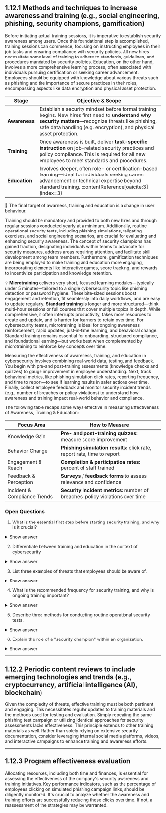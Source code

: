 ## 1.12.1 Methods and techniques to increase awareness and training (e.g., social engineering, phishing, security champions, gamification) ##

Before initiating actual training sessions, it is imperative to establish security awareness among users. Once this foundational step is accomplished, training sessions can commence, focusing on instructing employees in their job tasks and ensuring compliance with security policies. All new hires necessitate some level of training to adhere to standards, guidelines, and procedures mandated by security policies. Education, on the other hand, involves a more comprehensive learning process, often associated with individuals pursuing certification or seeking career advancement. Employees should be equipped with knowledge about various threats such as phishing and the importance of secure practices in their roles, encompassing aspects like data encryption and physical asset protection. 

| Stage       | Objective & Scope |
|-------------|-------------------|
| **Awareness** | Establish a security mindset before formal training begins. New hires first need to **understand why security matters**—recognize threats like phishing, safe data handling (e.g. encryption), and physical asset protection.|
| **Training**   | Once awareness is built, deliver **task-specific instruction** on job-related security practices and policy compliance. This is required for all new employees to meet standards and procedures.|
| **Education**  | Involves deeper, often role- or certification-based learning—ideal for individuals seeking career advancement or technical expertise beyond standard training. :contentReference[oaicite:3]{index=3} |

:necktie: The final target of awarness, training and education is a change in user behaviour.

Training should be mandatory and provided to both new hires and through regular sessions conducted yearly at a minimum. Additionally, routine operational security tests, including phishing simulations, tailgating exercises, and social engineering scenarios, are crucial for evaluating and enhancing security awareness. The concept of security champions has gained traction, designating individuals within teams to advocate for security measures, address areas requiring attention, and facilitate skill development among team members. Furthermore, gamification techniques are being employed to make training and education more engaging, incorporating elements like interactive games, score tracking, and rewards to incentivize participation and knowledge retention.

:bulb: **Microtraining** delivers very short, focused learning modules—typically under 5 minutes—tailored to a single cybersecurity topic like phishing detection or password hygiene. These bite‑sized sessions boost engagement and retention, fit seamlessly into daily workflows, and are easy to update regularly. **Standard training** is longer and more structured—think multi-hour sessions or full courses that cover multiple topics in depth. While comprehensive, it often interrupts productivity, takes more resources to create and update, and is harder for learners to retain over time. For cybersecurity teams, microtraining is ideal for ongoing awareness reinforcement, rapid updates, just‑in‑time learning, and behavioral change. Standard training remains essential for onboarding, structured compliance, and foundational learning—but works best when complemented by microtraining to reinforce key concepts over time.

Measuring the effectiveness of awareness, training, and education in cybersecurity involves combining real-world data, testing, and feedback. You begin with pre-and post-training assessments (knowledge checks and quizzes) to gauge improvement in employee understanding. Next, track behavioral metrics, like phishing simulation click rates, reporting frequency, and time to report—to see if learning results in safer actions over time. Finally, collect employee feedback and monitor security incident trends (e.g., number of breaches or policy violations) to understand how awareness and training impact real-world behavior and compliance.

The following table recaps some ways effective in measuring Effectiveness of Awareness, Training & Education:

| Focus Area          | How to Measure                                                   |
|---------------------|------------------------------------------------------------------|
| Knowledge Gain      | **Pre- and post-training quizzes:** measure score improvement     |
| Behavior Change     | **Phishing simulation results:** click rate, report rate, time to report |
| Engagement & Reach  | **Completion & participation rates:** percent of staff trained    |
| Feedback & Perception | **Surveys / feedback forms** to assess relevance and confidence  |
| Incident & Compliance Trends | **Security incident metrics:** number of breaches, policy violations over time |

### Open Questions ###

1. What is the essential first step before starting security training, and why is it crucial?
<details>
  <summary>Show answer</summary>
Establishing security awareness is crucial before starting training. This foundation ensures employees understand the importance of security and are more receptive to training content.
</details>

2. Differentiate between training and education in the context of cybersecurity.
<details>
  <summary>Show answer</summary>
Training focuses on specific job tasks and compliance with security policies, while education is broader, involving deeper learning and career advancement. Education often includes certifications and advanced concepts.
</details>

3. List three examples of threats that employees should be aware of.
<details>
  <summary>Show answer</summary>
Employees should be aware of threats like phishing, malware, and social engineering. These are common attack vectors used to compromise data and systems.
</details>

4. What is the recommended frequency for security training, and why is ongoing training important?
<details>
  <summary>Show answer</summary>
Security training should be mandatory for all employees, with new hire training and annual refresher sessions at a minimum. Regular training keeps employees updated on evolving threats and reinforces best practices.
</details>

5. Describe three methods for conducting routine operational security tests.
<details>
  <summary>Show answer</summary>
Operational security tests can include phishing simulations, tailgating exercises, and social engineering scenarios. These tests assess employee preparedness and identify vulnerabilities in security practices.
</details>

6. Explain the role of a "security champion" within an organization.
<details>
  <summary>Show answer</summary>
Security champions are individuals within teams who promote security awareness, address concerns, and help develop team members' security skills. They act as liaisons between security teams and employees.
</details>

---

## 1.12.2 Periodic content reviews to include emerging technologies and trends (e.g., cryptocurrency, artificial intelligence (AI), blockchain) ##

Given the complexity of threats, effective training must be both pertinent and engaging. This necessitates regular updates to training materials and the methods used for testing and evaluation. Simply repeating the same phishing test campaign or utilizing identical approaches for security assessments lacks effectiveness. This principle extends to other training materials as well. Rather than solely relying on extensive security documentation, consider leveraging internal social media platforms, videos, and interactive campaigns to enhance training and awareness efforts.

---

## 1.12.3 Program effectiveness evaluation ##

Allocating resources, including both time and finances, is essential for assessing the effectiveness of the company's security awareness and training initiatives. Key performance indicators, such as the percentage of employees clicking on simulated phishing campaign links, should be diligently monitored. It's crucial to analyze whether the awareness and training efforts are successfully reducing these clicks over time. If not, a reassessment of the strategies may be warranted.

